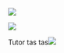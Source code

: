 <p><img src="https://media1.tenor.com/m/jhf5_LenC70AAAAd/black-man-meme.gif"></p>

<p><img src="https://media1.tenor.com/m/8qcSGlCChMUAAAAd/black-man.gif"></p>

<p>Tutor tas tas<img src="https://media1.tenor.com/m/m6byfMmj2B4AAAAd/dribble-kak-bagas.gif"></p>


